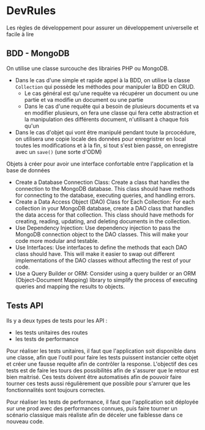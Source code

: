 # DevRules

Les règles de développement pour assurer un développement universelle et facile à lire

## BDD - MongoDB

On utilise une classe surcouche des librairies PHP ou MongoDB.
- Dans le cas d'une simple et rapide appel à la BDD, on utilise la classe `Collection` qui possède les méthodes pour manipuler la BDD en CRUD.
  - Le cas général est qu'une requête va récupérer un document ou une partie et va modifie un document ou une partie
  - Dans le cas d'une requête qui a besoin de plusieurs documents et va en modifier plusieurs, on fera une classe qui fera cette abstraction et la manipulation des différents document, n'utilisant à chaque fois qu'un 
- Dans le cas d'objet qui vont être manipulé pendant toute la prcocédure, on utilisera une copie locale des données pour enregristrer en local toutes les modifications et à la fin, si tout s'est bien passé, on enregistre avec un `save()` (une sorte d'ODM)

Objets à créer pour avoir une interface confortable entre l'application et la base de données
- Create a Database Connection Class: Create a class that handles the connection to the MongoDB database. This class should have methods for connecting to the database, executing queries, and handling errors.
- Create a Data Access Object (DAO) Class for Each Collection: For each collection in your MongoDB database, create a DAO class that handles the data access for that collection. This class should have methods for creating, reading, updating, and deleting documents in the collection.
- Use Dependency Injection: Use dependency injection to pass the MongoDB connection object to the DAO classes. This will make your code more modular and testable.
- Use Interfaces: Use interfaces to define the methods that each DAO class should have. This will make it easier to swap out different implementations of the DAO classes without affecting the rest of your code.
- Use a Query Builder or ORM: Consider using a query builder or an ORM (Object-Document Mapping) library to simplify the process of executing queries and mapping the results to objects.


## Tests API

Ils y a deux types de tests pour les API : 
- les tests unitaires des routes
- les tests de performance

Pour réaliser les tests unitaires, il faut que l'application soit disponible dans une classe, afin que l'outil pour faire les tests puissent instancier cette objet et créer une fausse requête afin de contrôler la response.
L'objectif des ces tests est de faire les tours des possibilités afin de s'assurer que le retour est bien maitrisé.
Ces tests doivent être automatisés afin de pouvoir faire tourner ces tests aussi régulièrement que possible pour s'arrurer que les fonctionnalités sont toujours correctes.

Pour réaliser les tests de performance, il faut que l'application soit déployée sur une prod avec des performances connues, puis faire tourner un scénario classique mais réaliste afin de déceler une faiblesse dans ce nouveau code.